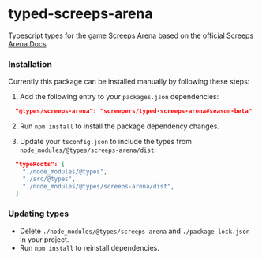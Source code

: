 # typed-screeps-arena

Typescript types for the game [Screeps Arena](https://store.steampowered.com/app/1137320/Screeps_Arena/) based on the official [Screeps Arena Docs](https://arena.screeps.com/docs/).

### Installation

Currently this package can be installed manually by following these steps:

1. Add the following entry to your `packages.json` dependencies:
```json
  "@types/screeps-arena": "screepers/typed-screeps-arena#season-beta"
```

2. Run `npm install` to install the package dependency changes.

3. Update your `tsconfig.json` to include the types from `node_modules/@types/screeps-arena/dist`:

```json
  "typeRoots": [
    "./node_modules/@types",
    "./src/@types",
    "./node_modules/@types/screeps-arena/dist",
  ]
```

### Updating types

- Delete `./node_modules/@types/screeps-arena` and `./package-lock.json` in your project.
- Run `npm install` to reinstall dependencies.
